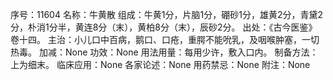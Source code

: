 序号：11604
名称：牛黄散
组成：牛黄1分，片脑1分，硼砂1分，雄黄2分，青黛2分，朴消1分半，黄连8分（末），黄柏8分（末），辰砂2分。
出处：《古今医鉴》卷十四。
主治：小儿口中百病，鹅口、口疮，重腭不能吮乳，及咽喉肿塞，一切热毒。
加减：None
功效：None
用法用量：每用少许，敷入口内。
制备方法：上为细末。
临床应用：None
各家论述：None
用药禁忌：None
附注：None
